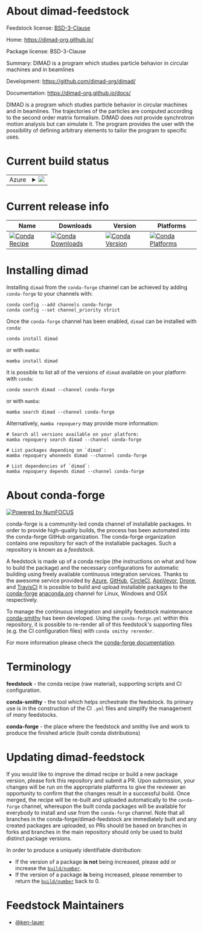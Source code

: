 About dimad-feedstock
=====================

Feedstock license: [BSD-3-Clause](https://github.com/conda-forge/dimad-feedstock/blob/main/LICENSE.txt)

Home: https://dimad-org.github.io/

Package license: BSD-3-Clause

Summary: DIMAD is a program which studies particle behavior in circular machines and in beamlines

Development: https://github.com/dimad-org/dimad/

Documentation: https://dimad-org.github.io/docs/

DIMAD is a program which studies particle behavior in circular machines and in
beamlines. The trajectories of the particles are computed according to the
second order matrix formalism. DIMAD does not provide synchrotron motion
analysis but can simulate it. The program provides the user with the
possibility of defining arbitrary elements to tailor the program to specific
uses.


Current build status
====================


<table>
    
  <tr>
    <td>Azure</td>
    <td>
      <details>
        <summary>
          <a href="https://dev.azure.com/conda-forge/feedstock-builds/_build/latest?definitionId=22533&branchName=main">
            <img src="https://dev.azure.com/conda-forge/feedstock-builds/_apis/build/status/dimad-feedstock?branchName=main">
          </a>
        </summary>
        <table>
          <thead><tr><th>Variant</th><th>Status</th></tr></thead>
          <tbody><tr>
              <td>linux_64</td>
              <td>
                <a href="https://dev.azure.com/conda-forge/feedstock-builds/_build/latest?definitionId=22533&branchName=main">
                  <img src="https://dev.azure.com/conda-forge/feedstock-builds/_apis/build/status/dimad-feedstock?branchName=main&jobName=linux&configuration=linux%20linux_64_" alt="variant">
                </a>
              </td>
            </tr><tr>
              <td>osx_64</td>
              <td>
                <a href="https://dev.azure.com/conda-forge/feedstock-builds/_build/latest?definitionId=22533&branchName=main">
                  <img src="https://dev.azure.com/conda-forge/feedstock-builds/_apis/build/status/dimad-feedstock?branchName=main&jobName=osx&configuration=osx%20osx_64_" alt="variant">
                </a>
              </td>
            </tr><tr>
              <td>win_64</td>
              <td>
                <a href="https://dev.azure.com/conda-forge/feedstock-builds/_build/latest?definitionId=22533&branchName=main">
                  <img src="https://dev.azure.com/conda-forge/feedstock-builds/_apis/build/status/dimad-feedstock?branchName=main&jobName=win&configuration=win%20win_64_" alt="variant">
                </a>
              </td>
            </tr>
          </tbody>
        </table>
      </details>
    </td>
  </tr>
</table>

Current release info
====================

| Name | Downloads | Version | Platforms |
| --- | --- | --- | --- |
| [![Conda Recipe](https://img.shields.io/badge/recipe-dimad-green.svg)](https://anaconda.org/conda-forge/dimad) | [![Conda Downloads](https://img.shields.io/conda/dn/conda-forge/dimad.svg)](https://anaconda.org/conda-forge/dimad) | [![Conda Version](https://img.shields.io/conda/vn/conda-forge/dimad.svg)](https://anaconda.org/conda-forge/dimad) | [![Conda Platforms](https://img.shields.io/conda/pn/conda-forge/dimad.svg)](https://anaconda.org/conda-forge/dimad) |

Installing dimad
================

Installing `dimad` from the `conda-forge` channel can be achieved by adding `conda-forge` to your channels with:

```
conda config --add channels conda-forge
conda config --set channel_priority strict
```

Once the `conda-forge` channel has been enabled, `dimad` can be installed with `conda`:

```
conda install dimad
```

or with `mamba`:

```
mamba install dimad
```

It is possible to list all of the versions of `dimad` available on your platform with `conda`:

```
conda search dimad --channel conda-forge
```

or with `mamba`:

```
mamba search dimad --channel conda-forge
```

Alternatively, `mamba repoquery` may provide more information:

```
# Search all versions available on your platform:
mamba repoquery search dimad --channel conda-forge

# List packages depending on `dimad`:
mamba repoquery whoneeds dimad --channel conda-forge

# List dependencies of `dimad`:
mamba repoquery depends dimad --channel conda-forge
```


About conda-forge
=================

[![Powered by
NumFOCUS](https://img.shields.io/badge/powered%20by-NumFOCUS-orange.svg?style=flat&colorA=E1523D&colorB=007D8A)](https://numfocus.org)

conda-forge is a community-led conda channel of installable packages.
In order to provide high-quality builds, the process has been automated into the
conda-forge GitHub organization. The conda-forge organization contains one repository
for each of the installable packages. Such a repository is known as a *feedstock*.

A feedstock is made up of a conda recipe (the instructions on what and how to build
the package) and the necessary configurations for automatic building using freely
available continuous integration services. Thanks to the awesome service provided by
[Azure](https://azure.microsoft.com/en-us/services/devops/), [GitHub](https://github.com/),
[CircleCI](https://circleci.com/), [AppVeyor](https://www.appveyor.com/),
[Drone](https://cloud.drone.io/welcome), and [TravisCI](https://travis-ci.com/)
it is possible to build and upload installable packages to the
[conda-forge](https://anaconda.org/conda-forge) [anaconda.org](https://anaconda.org/)
channel for Linux, Windows and OSX respectively.

To manage the continuous integration and simplify feedstock maintenance
[conda-smithy](https://github.com/conda-forge/conda-smithy) has been developed.
Using the ``conda-forge.yml`` within this repository, it is possible to re-render all of
this feedstock's supporting files (e.g. the CI configuration files) with ``conda smithy rerender``.

For more information please check the [conda-forge documentation](https://conda-forge.org/docs/).

Terminology
===========

**feedstock** - the conda recipe (raw material), supporting scripts and CI configuration.

**conda-smithy** - the tool which helps orchestrate the feedstock.
                   Its primary use is in the construction of the CI ``.yml`` files
                   and simplify the management of *many* feedstocks.

**conda-forge** - the place where the feedstock and smithy live and work to
                  produce the finished article (built conda distributions)


Updating dimad-feedstock
========================

If you would like to improve the dimad recipe or build a new
package version, please fork this repository and submit a PR. Upon submission,
your changes will be run on the appropriate platforms to give the reviewer an
opportunity to confirm that the changes result in a successful build. Once
merged, the recipe will be re-built and uploaded automatically to the
`conda-forge` channel, whereupon the built conda packages will be available for
everybody to install and use from the `conda-forge` channel.
Note that all branches in the conda-forge/dimad-feedstock are
immediately built and any created packages are uploaded, so PRs should be based
on branches in forks and branches in the main repository should only be used to
build distinct package versions.

In order to produce a uniquely identifiable distribution:
 * If the version of a package **is not** being increased, please add or increase
   the [``build/number``](https://docs.conda.io/projects/conda-build/en/latest/resources/define-metadata.html#build-number-and-string).
 * If the version of a package **is** being increased, please remember to return
   the [``build/number``](https://docs.conda.io/projects/conda-build/en/latest/resources/define-metadata.html#build-number-and-string)
   back to 0.

Feedstock Maintainers
=====================

* [@ken-lauer](https://github.com/ken-lauer/)

